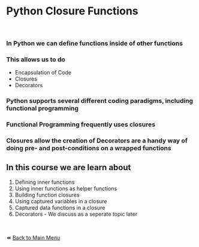 # Python Closure Functions

&nbsp;

### In Python we can define functions inside of other functions

### This allows us to do

- Encapsulation of Code
- Closures
- Decorators
  
### Python supports several different coding paradigms, including functional programming

### Functional Programming frequently uses closures

### Closures allow the creation of Decorators are a handy way of doing pre- and post-conditions on a wrapped functions

## In this course we are learn about

1. Defining inner functions
2. Using inner functions as helper functions
3. Building function closures
4. Using captured variables in a closure
5. Captured data functions in a closure
6. Decorators - We discuss as a seperate topic later

&nbsp;

:rewind: [Back to Main Menu](https://github.com/kumar1987an/Python_Sept2021_Tutorials/blob/root/README.md)
